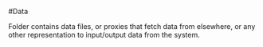 #Data

Folder contains data files, or proxies that fetch data from elsewhere, or any other
representation to input/output data from the system.
